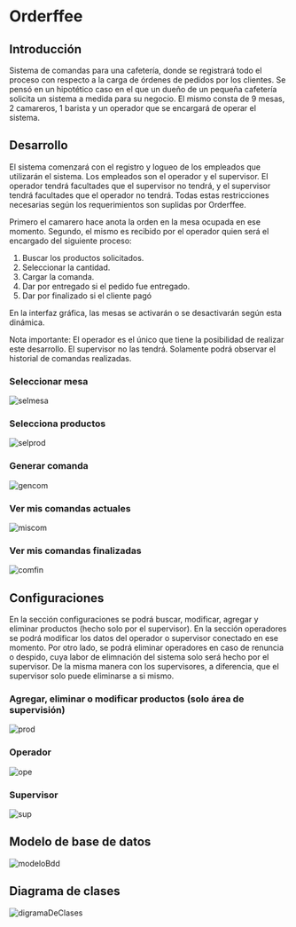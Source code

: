 # Orderffee
## Introducción
Sistema de comandas para una cafetería, donde se registrará todo el proceso con respecto a la carga de órdenes de pedidos por los clientes.
Se pensó en un hipotético caso en el que un dueño de un pequeña cafetería solicita un sistema a medida para su negocio.
El mismo consta de 9 mesas, 2 camareros, 1 barista y un operador que se encargará de operar el sistema.

## Desarrollo
El sistema comenzará con el registro y logueo de los empleados que utilizarán el sistema. 
Los empleados son el operador y el supervisor. El operador tendrá facultades que el supervisor no tendrá, y el supervisor tendrá facultades que 
el operador no tendrá. Todas estas restricciones necesarias según los requerimientos son suplidas por Orderffee.

Primero el camarero hace anota la orden en la mesa ocupada en ese momento.
Segundo, el mismo es recibido por el operador quien será el encargado del siguiente proceso:


<ol>
  <li>Buscar los productos solicitados.</li>
  <li>Seleccionar la cantidad.</li>
  <li>Cargar la comanda.</li>
  <li>Dar por entregado si el pedido fue entregado.</li>
  <li>Dar por finalizado si el cliente pagó</li>
</ol>

En la interfaz gráfica, las mesas se activarán o se desactivarán según esta dinámica.

Nota importante: El operador es el único que tiene la posibilidad de realizar este desarrollo. El supervisor no las tendrá. Solamente podrá
observar el historial de comandas realizadas.

### Seleccionar mesa
![selmesa](https://github.com/ezvel/orderffee/blob/main/src/Imagenes/selmesa.PNG)

### Selecciona productos
![selprod](https://github.com/ezvel/orderffee/blob/main/src/Imagenes/selprod.PNG)

### Generar comanda
![gencom](https://github.com/ezvel/orderffee/blob/main/src/Imagenes/gencom.PNG)

### Ver mis comandas actuales
![miscom](https://github.com/ezvel/orderffee/blob/main/src/Imagenes/miscom.PNG)

### Ver mis comandas finalizadas
![comfin](https://github.com/ezvel/orderffee/blob/main/src/Imagenes/comfin.PNG
)

## Configuraciones
En la sección configuraciones se podrá buscar, modificar, agregar y eliminar productos (hecho solo por el supervisor).
En la sección operadores se podrá modificar los datos del operador o supervisor conectado en ese momento. Por otro lado, se podrá eliminar operadores en caso
de renuncia o despido, cuya labor de elimnación del sistema solo será hecho por el supervisor. De la misma manera con los supervisores, a diferencia, que el supervisor
solo puede eliminarse a si mismo.

### Agregar, eliminar o modificar productos (solo área de supervisión)
![prod](https://github.com/ezvel/orderffee/blob/main/src/Imagenes/prod.PNG)

### Operador
![ope](https://github.com/ezvel/orderffee/blob/main/src/Imagenes/ope.PNG)

### Supervisor
![sup](https://github.com/ezvel/orderffee/blob/main/src/Imagenes/sup.PNG)

## Modelo de base de datos
![modeloBdd](https://github.com/ezvel/orderffee/blob/main/src/Imagenes/ModeloBdd.png)

## Diagrama de clases
![digramaDeClases](https://github.com/ezvel/orderffee/blob/main/src/Imagenes/diagramaDeClases.jpg)
